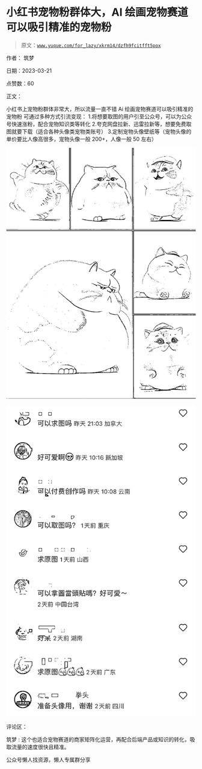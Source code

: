 # 小红书宠物粉群体大，AI 绘画宠物赛道可以吸引精准的宠物粉

> 原文：[`www.yuque.com/for_lazy/xkrm14/dzfh9fcitfft5pox`](https://www.yuque.com/for_lazy/xkrm14/dzfh9fcitfft5pox)

作者： 筑梦

日期：2023-03-21

点赞数：60

正文：

小红书上宠物粉群体非常大，所以流量一直不错 Ai 绘画宠物赛道可以吸引精准的宠物粉 可通过多种方式引流变现： 1.将想要取图的用户引至公众号，可以为公众号快速涨粉，配合宠物知识类等转化 2.夸克网盘拉新、迅雷拉新等，想要免费取图就要下载（适合各种头像类宠物类账号） 3.定制宠物头像壁纸等（宠物头像的单价要比人像高很多，宠物头像一般 200+，人像一般 50 左右）

![](img/d9ca73eaf9c24942b8558723c5689fa2.png)  

![](img/7c15d877610b555fdb20afbcb3dcd7ef.png)  

评论区：

筑梦 : 这个也适合宠物赛道的商家矩阵化运营，再配合后端产品或知识的转化，吸取流量的速度很快且精准。

公众号懒人找资源，懒人专属群分享

